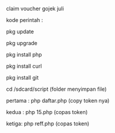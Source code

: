 claim voucher gojek juli

kode perintah :

pkg update

pkg upgrade

pkg install php

pkg install curl

pkg install git

cd /sdcard/script (folder menyimpan file)

pertama :
php daftar.php (copy token nya)

kedua :
php 15.php (copas token)

ketiga:
php reff.php (copas token)